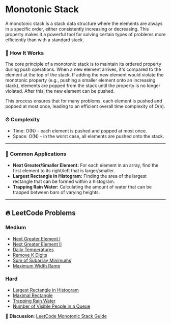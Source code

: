 # Monotonic Stack

A monotonic stack is a stack data structure where the elements are always in a specific order, either consistently increasing or decreasing. This property makes it a powerful tool for solving certain types of problems more efficiently than with a standard stack.

### 🤔 How It Works

The core principle of a monotonic stack is to maintain its ordered property during push operations. When a new element arrives, it's compared to the element at the top of the stack. If adding the new element would violate the monotonic property (e.g., pushing a smaller element onto an increasing stack), elements are popped from the stack until the property is no longer violated. After this, the new element can be pushed.

This process ensures that for many problems, each element is pushed and popped at most once, leading to an efficient overall time complexity of O(n).

### ⏱ Complexity
- Time: O(N) - each element is pushed and popped at most once.
- Space: O(N) - in the worst case, all elements are pushed onto the stack.

---

### 📖 Common Applications
*   **Next Greater/Smaller Element:** For each element in an array, find the first element to its right/left that is larger/smaller.
*   **Largest Rectangle in Histogram:** Finding the area of the largest rectangle that can be formed within a histogram.
*   **Trapping Rain Water:** Calculating the amount of water that can be trapped between bars of varying heights.

---

## 🔥 LeetCode Problems

### Medium
- [Next Greater Element I](https://leetcode.com/problems/next-greater-element-i/)
- [Next Greater Element II](https://leetcode.com/problems/next-greater-element-ii/)
- [Daily Temperatures](https://leetcode.com/problems/daily-temperatures/)
- [Remove K Digits](https://leetcode.com/problems/remove-k-digits/)
- [Sum of Subarray Minimums](https://leetcode.com/problems/sum-of-subarray-minimums/)
- [Maximum Width Ramp](https://leetcode.com/problems/maximum-width-ramp/)

### Hard
- [Largest Rectangle in Histogram](https://leetcode.com/problems/largest-rectangle-in-histogram/)
- [Maximal Rectangle](https://leetcode.com/problems/maximal-rectangle/)
- [Trapping Rain Water](https://leetcode.com/problems/trapping-rain-water/)
- [Number of Visible People in a Queue](https://leetcode.com/problems/number-of-visible-people-in-a-queue/)

💬 **Discussion**: [LeetCode Monotonic Stack Guide](https://leetcode.com/discuss/general-discussion/657507/)